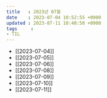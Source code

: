 ```yaml
---
title   : 2023년 07월
date    : 2023-07-04 10:52:55 +0900
updated : 2023-07-11 10:40:50 +0900
tags     : 
- TIL
---
```

- [[2023-07-04]]
- [[2023-07-05]]
- [[2023-07-06]]
- [[2023-07-08]]
- [[2023-07-09]]
- [[2023-07-10]]
- [[2023-07-11]]
